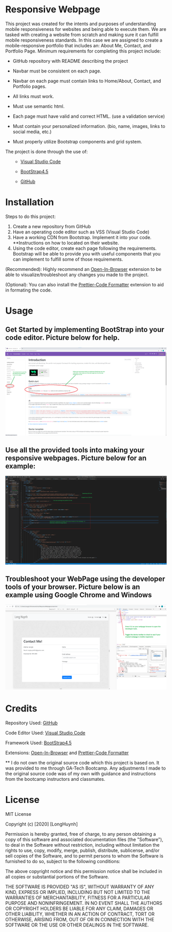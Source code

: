 # Responsive Webpage

This project was created for the intents and purposes of understanding mobile responsiveness for websites and being able to execute them. We are tasked with creating a website from scratch and making sure it can fulfill mobile responsiveness standards. In this case we are assigned to create a mobile-responsive portfolio that includes an: About Me, Contact, and Portfolio Page. Minimum requirements for completing this project include:

* GitHub repository with README describing the project

* Navbar must be consistent on each page.

* Navbar on each page must contain links to Home/About, Contact, and Portfolio pages.

* All links must work.

* Must use semantic html.

* Each page must have valid and correct HTML. (use a validation service)

* Must contain your personalized information. (bio, name, images, links to social media, etc.)

* Must properly utilize Bootstrap components and grid system.

The project is done through the use of: <ul>
 - [Visual Studio Code](https://code.visualstudio.com)

 - [BootStrap4.5](https://getbootstrap.com/)

 - [GitHub](https://Github.com/) 
</ul>



# Installation 

Steps to do this project:
<ol>
<li> Create a new repository from GitHub
<li> Have an operating code editor such as VSS (Visual Studio Code)
<li> Have a working CDN from Bootstrap. Implement it into your code. **Instructions on how to located on their website. 
<li> Using the code editor, create each page following the requirements. Bootstrap will be able to provide you with useful components that you can implement to fulfill some of those requirements. 
</ol>

(Recommended): Highly recommend an [Open-In-Browser](https://marketplace.visualstudio.com/items?itemName=techer.open-in-browser) extension to be able to visualize/troubleshoot any changes you made to the project.

(Optional): You can also install the [Prettier-Code Formatter](https://marketplace.visualstudio.com/items?itemName=esbenp.prettier-vscode) extension to aid in formating the code.





# Usage

<h2> Get Started by implementing BootStrap into your code editor. Picture below for help. </h2>

<img src="assets\images\Bootstrap.PNG" alt= "BootStrapExample">


<h2> Use all the provided tools into making your responsive webpages. Picture below for an example: </h2>

<img src="assets\images\VSSExample.png">


<h2> Troubleshoot your WebPage using the developer tools of your browser. Picture below is an example using Google Chrome and Windows </h2>

<img src="assets\images\DeveloperTools.png">



# Credits

Repository Used: [GitHub](https://github.com/)

Code Editor Used: [Visual Studio Code](https://code.visualstudio.com)

Framework Used: [BootStrap4.5](https://getbootstrap.com/)

Extensions: [Open-In-Browser](https://marketplace.visualstudio.com/items?itemName=techer.open-in-browser) and [Prettier-Code Formatter](https://marketplace.visualstudio.com/items?itemName=esbenp.prettier-vscode)

\*\* I do not own the original source code which this project is based on. It was provided to me through GA-Tech Bootcamp. Any adjustments I made to the original source code was of my own with guidance and instructions from the bootcamp instructors and classmates.

# License

MIT License

Copyright (c) [2020] [LongHuynh]

Permission is hereby granted, free of charge, to any person obtaining a copy
of this software and associated documentation files (the "Software"), to deal
in the Software without restriction, including without limitation the rights
to use, copy, modify, merge, publish, distribute, sublicense, and/or sell
copies of the Software, and to permit persons to whom the Software is
furnished to do so, subject to the following conditions:

The above copyright notice and this permission notice shall be included in all
copies or substantial portions of the Software.

THE SOFTWARE IS PROVIDED "AS IS", WITHOUT WARRANTY OF ANY KIND, EXPRESS OR
IMPLIED, INCLUDING BUT NOT LIMITED TO THE WARRANTIES OF MERCHANTABILITY,
FITNESS FOR A PARTICULAR PURPOSE AND NONINFRINGEMENT. IN NO EVENT SHALL THE
AUTHORS OR COPYRIGHT HOLDERS BE LIABLE FOR ANY CLAIM, DAMAGES OR OTHER
LIABILITY, WHETHER IN AN ACTION OF CONTRACT, TORT OR OTHERWISE, ARISING FROM,
OUT OF OR IN CONNECTION WITH THE SOFTWARE OR THE USE OR OTHER DEALINGS IN THE
SOFTWARE.



